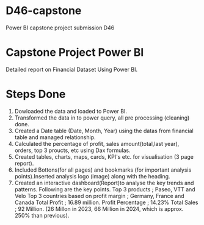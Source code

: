 # D46-capstone
Power BI capstone project submission D46

# Capstone Project Power BI

Detailed report on Financial Dataset Using Power BI.

# Steps Done

1. Dowloaded the data and loaded to Power BI.
2. Transformed the data in to power query, all pre processing (cleaning) done.
3. Created a Date table (Date, Month, Year) using the datas from financial table and managed relationship.
4. Calculated the percentage of profit, sales amount(total,last year), orders, top 3 proucts, etc using Dax formulas.
5. Created tables, charts, maps, cards, KPI's etc. for visualisation (3 page report).
6. Included Bottons(for all pages) and bookmarks (for important analysis points).Inserted analysis logo (image) along with the heading.
8. Created an interactive dashboard(Report)to analyse the key trends and patterns.
Following are the key points.
   Top 3 products ; Paseo, VTT and Velo
   Top 3 countries based on profit margin ; Germany, France and Canada
   Total Profit ; 16.89 million.
   Profit Percentage ; 14.23% 
   Total Sales ; 92 Million. (26 Millon in 2023, 66 Million in 2024, which is approx. 250% than previous).
